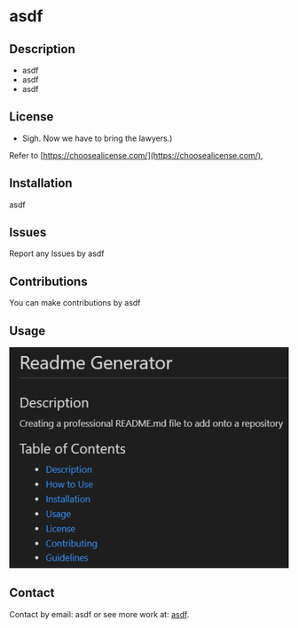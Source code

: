 # asdf

  ## Description
  - asdf
  - asdf
  - asdf

  ## License

  - Sigh. Now we have to bring the lawyers.)

  Refer to [https://choosealicense.com/](https://choosealicense.com/),

  ## Installation
  asdf

  ## Issues
  Report any Issues by asdf

  ## Contributions
  You can make contributions by asdf

  ## Usage

  ![alt text](assets/images/screenshot.png)

  ## Contact 
  Contact by email: asdf or see more work at: [asdf](https://github.com/asdf).

